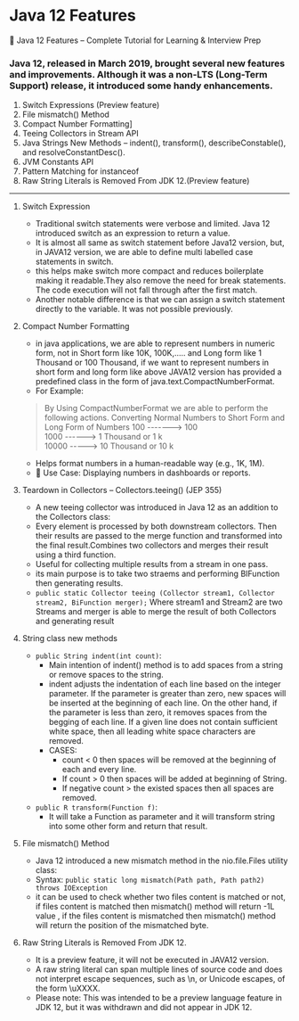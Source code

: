 # Java 12 Features

🚀 Java 12 Features – Complete Tutorial for Learning & Interview Prep

### Java 12, released in March 2019, brought several new features and improvements. Although it was a non-LTS (Long-Term Support) release, it introduced some handy enhancements.

1) Switch Expressions (Preview feature)
2) File mismatch() Method
3) Compact Number Formatting]
4) Teeing Collectors in Stream API
5) Java Strings New Methods – indent(), transform(), describeConstable(), and
   resolveConstantDesc().
6) JVM Constants API
7) Pattern Matching for instanceof
8) Raw String Literals is Removed From JDK 12.(Preview feature)

---

1) Switch Expression
    * Traditional switch statements were verbose and limited. Java 12 introduced switch as an expression to return a
      value.
    * It is almost all same as switch statement before Java12 version, but, in JAVA12 version, we
      are able to define multi labelled case statements in switch.
    * this helps make switch more compact and reduces boilerplate making it readable.They also remove the need for break
      statements. The code execution will not fall through after the first match.
    * Another notable difference is that we can assign a switch statement directly to the variable. It was not possible
      previously.
2) Compact Number Formatting
    * in java applications, we are able to represent numbers in numeric form, not
      in Short form like 10K, 100K,..... and Long form like 1 Thousand or 100 Thousand, if we
      want to represent numbers in short form and long form like above JAVA12 version has
      provided a predefined class in the form of java.text.CompactNumberFormat.
    * For Example:
   > By Using CompactNumberFormat we are able to perform the following actions.
   Converting Normal Numbers to Short Form and Long Form of Numbers
   100 -------> 100 \
   1000 ------> 1 Thousand or 1 k \
   10000 -----> 10 Thousand or 10 k
    * Helps format numbers in a human-readable way (e.g., 1K, 1M).
    * 🔸 Use Case: Displaying numbers in dashboards or reports.

3) Teardown in Collectors – Collectors.teeing() (JEP 355)
    * A new teeing collector was introduced in Java 12 as an addition to the Collectors class:
    * Every element is processed by both downstream collectors. Then their results are passed to the merge function and
      transformed into the final result.Combines two collectors and merges their result using a third function.
    * Useful for collecting multiple results from a stream in one pass.
    * its main purpose is to take two straems and performing BIFunction then generating results.
    * ```public static Collector teeing (Collector stream1, Collector stream2, BiFunction merger);```
      Where stream1 and Stream2 are two Streams and merger is able to merge the result of
      both Collectors and generating result
4) String class new methods
    * ```public String indent(int count)```:
        * Main intention of indent() method is to add spaces from a string or remove spaces
          to the string.
        * indent adjusts the indentation of each line based on the integer parameter. If the parameter is greater than
          zero, new spaces will be inserted at the beginning of each line. On the other hand, if the parameter is less
          than zero, it removes spaces from the begging of each line. If a given line does not contain sufficient white
          space, then all leading white space characters are removed.
        * CASES:
            * count < 0 then spaces will be removed at the beginning of each and every line.
            * If count > 0 then spaces will be added at beginning of String.
            * If negative count > the existed spaces then all spaces are removed.
    * ``public R transform(Function f)``:
        * It will take a Function as parameter and it will transform string into some other form and
          return that result.
5) File mismatch() Method
    * Java 12 introduced a new mismatch method in the nio.file.Files utility class:
    * Syntax: ``public static long mismatch(Path path, Path path2) throws IOException``
    * it can be used to check whether two files content is matched or not, if files content is matched then
      mismatch() method will return -1L value , if the files content is mismatched then
      mismatch() method will return the position of the mismatched byte.
6) Raw String Literals is Removed From JDK 12.
    * It is a preview feature, it will not be executed in JAVA12 version.
    * A raw string literal can span multiple lines of source code and does not interpret escape sequences, such as \n,
      or Unicode escapes, of the form \uXXXX.
    * Please note: This was intended to be a preview language feature in JDK 12, but it was withdrawn and did not appear
      in JDK 12.

